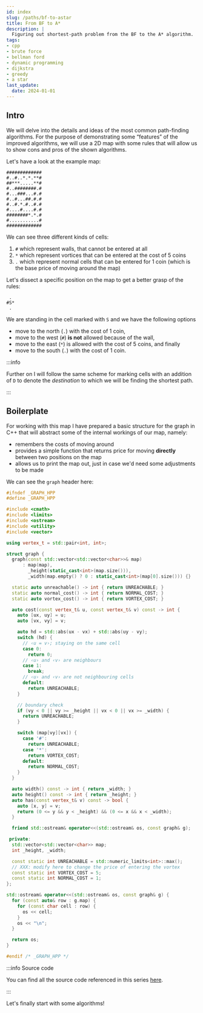 ```yaml
---
id: index
slug: /paths/bf-to-astar
title: From BF to A*
description: |
  Figuring out shortest-path problem from the BF to the A* algorithm.
tags:
- cpp
- brute force
- bellman ford
- dynamic programming
- dijkstra
- greedy
- a star
last_update:
  date: 2024-01-01
---
```


## Intro

We will delve into the details and ideas of the most common path-finding
algorithms. For the purpose of demonstrating some “features” of the improved
algorithms, we will use a 2D map with some rules that will allow us to show cons
and pros of the shown algorithms.

Let's have a look at the example map:
```
#############
#..#..*.*.**#
##***.....**#
#..########.#
#...###...#.#
#..#...##.#.#
#..#.*.#..#.#
#....#....#.#
########*.*.#
#...........#
#############
```

We can see three different kinds of cells:
1. `#` which represent walls, that cannot be entered at all
2. `*` which represent vortices that can be entered at the cost of 5 coins
3. `.` which represent normal cells that can be entered for 1 coin (which is the
   base price of moving around the map)

Let's dissect a specific position on the map to get a better grasp of the rules:
```
 .
#S*
 .
```
We are standing in the cell marked with `S` and we have the following options
* move to the north (`.`) with the cost of 1 coin,
* move to the west (`#`) **is not** allowed because of the wall,
* move to the east (`*`) is allowed with the cost of 5 coins, and finally
* move to the south (`.`) with the cost of 1 coin.

:::info

Further on I will follow the same scheme for marking cells with an addition of
`D` to denote the _destination_ to which we will be finding the shortest path.

:::

## Boilerplate

For working with this map I have prepared a basic structure for the graph in C++
that will abstract some of the internal workings of our map, namely:
* remembers the costs of moving around
* provides a simple function that returns price for moving **directly** between
  two positions on the map
* allows us to print the map out, just in case we'd need some adjustments to be
  made

We can see the `graph` header here:
```cpp
#ifndef _GRAPH_HPP
#define _GRAPH_HPP

#include <cmath>
#include <limits>
#include <ostream>
#include <utility>
#include <vector>

using vertex_t = std::pair<int, int>;

struct graph {
  graph(const std::vector<std::vector<char>>& map)
      : map(map),
        _height(static_cast<int>(map.size())),
        _width(map.empty() ? 0 : static_cast<int>(map[0].size())) {}

  static auto unreachable() -> int { return UNREACHABLE; }
  static auto normal_cost() -> int { return NORMAL_COST; }
  static auto vortex_cost() -> int { return VORTEX_COST; }

  auto cost(const vertex_t& u, const vertex_t& v) const -> int {
    auto [ux, uy] = u;
    auto [vx, vy] = v;

    auto hd = std::abs(ux - vx) + std::abs(uy - vy);
    switch (hd) {
      // ‹u = v›; staying on the same cell
      case 0:
        return 0;
      // ‹u› and ‹v› are neighbours
      case 1:
        break;
      // ‹u› and ‹v› are not neighbouring cells
      default:
        return UNREACHABLE;
    }

    // boundary check
    if (vy < 0 || vy >= _height || vx < 0 || vx >= _width) {
      return UNREACHABLE;
    }

    switch (map[vy][vx]) {
      case '#':
        return UNREACHABLE;
      case '*':
        return VORTEX_COST;
      default:
        return NORMAL_COST;
    }
  }

  auto width() const -> int { return _width; }
  auto height() const -> int { return _height; }
  auto has(const vertex_t& v) const -> bool {
    auto [x, y] = v;
    return (0 <= y && y < _height) && (0 <= x && x < _width);
  }

  friend std::ostream& operator<<(std::ostream& os, const graph& g);

 private:
  std::vector<std::vector<char>> map;
  int _height, _width;

  const static int UNREACHABLE = std::numeric_limits<int>::max();
  // XXX: modify here to change the price of entering the vortex
  const static int VORTEX_COST = 5;
  const static int NORMAL_COST = 1;
};

std::ostream& operator<<(std::ostream& os, const graph& g) {
  for (const auto& row : g.map) {
    for (const char cell : row) {
      os << cell;
    }
    os << "\n";
  }

  return os;
}

#endif /* _GRAPH_HPP */
```

:::info Source code

You can find all the source code referenced in this series
[here](pathname:///files/algorithms/paths/bf-to-astar.tar.gz).

:::

Let's finally start with some algorithms!
